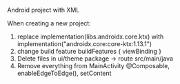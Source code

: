 Android project with XML

When creating a new project:
1.  replace  implementation(libs.androidx.core.ktx) with implementation("androidx.core:core-ktx:1.13.1")
2.  change build feature
     buildFeatures {
       viewBinding
    }
3. Delete files in ui/theme package -> route src/main/java
4. Remove everything from MainActivity @Composable, enableEdgeToEdge(), setContent

